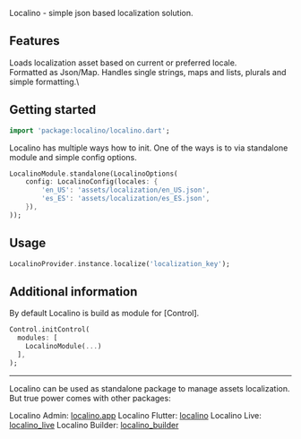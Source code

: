 Localino - simple json based localization solution.

## Features

Loads localization asset based on current or preferred locale.\
Formatted as Json/Map. Handles single strings, maps and lists, plurals and simple formatting.\

## Getting started

```dart
import 'package:localino/localino.dart';
```

Localino has multiple ways how to init. One of the ways is to via standalone module and simple config options.

```dart
LocalinoModule.standalone(LocalinoOptions(
    config: LocalinoConfig(locales: {
        'en_US': 'assets/localization/en_US.json',
        'es_ES': 'assets/localization/es_ES.json',
    }),
));
```

## Usage

```dart
LocalinoProvider.instance.localize('localization_key');
```

## Additional information

By default Localino is build as module for [Control].

```dart
Control.initControl(
  modules: [
    LocalinoModule(...)  
  ],
);
```

---

Localino can be used as standalone package to manage assets localization. But true power comes with other packages:

Localino Admin: [localino.app](https://localino.app)
Localino Flutter: [localino](https://pub.dev/packages/localino)
Localino Live: [localino_live](https://pub.dev/packages/localino_live)
Localino Builder: [localino_builder](https://pub.dev/packages/localino_builder)

